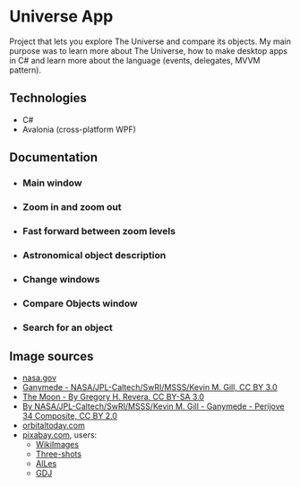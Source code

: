 # Universe App
Project that lets you explore The Universe and compare its objects. My main purpose was to learn more about The Universe, how to make desktop apps in C# and learn more about the language (events, delegates, MVVM pattern).

## Technologies
- C#
- Avalonia (cross-platform WPF)

## Documentation

- ### Main window

- ### Zoom in and zoom out

- ### Fast forward between zoom levels

- ### Astronomical object description

- ### Change windows

- ### Compare Objects window

- ### Search for an object

## Image sources
* <a href="https://www.nasa.gov" target="_blank">nasa.gov</a>
* <a href="https://photojournal.jpl.nasa.gov/jpeg/PIA25695.jpg">Ganymede - NASA/JPL-Caltech/SwRI/MSSS/Kevin M. Gill, CC BY 3.0</a>
* <a href="https://commons.wikimedia.org/w/index.php?curid=11901243">The Moon - By Gregory H. Revera, CC BY-SA 3.0</a>
* <a href="https://commons.wikimedia.org/w/index.php?curid=106499339">By NASA/JPL-Caltech/SwRI/MSSS/Kevin M. Gill - Ganymede - Perijove 34 Composite, CC BY 2.0</a>
* <a href="https://orbitaltoday.com/2023/03/27/proxima-b-earths-twin-or-another-uninhabitable-exoplanet/" target="_blank">orbitaltoday.com</a>
* <a href="https://pixabay.com" target="_blank">pixabay.com</a>, users:
  * <a href="https://pixabay.com/users/wikiimages-1897/" target="_blank">WikiImages</a>
  * <a href="https://pixabay.com/users/three-shots-3936226/" target="_blank">Three-shots</a>
  * <a href="https://pixabay.com/users/alles-2597842/" target="_blank">AlLes</a>
  * <a href="https://pixabay.com/users/gdj-1086657/" target="_blank">GDJ</a>
